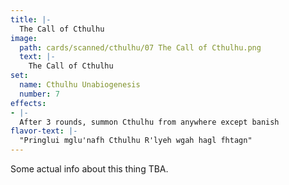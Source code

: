 ```yaml
---
title: |-
  The Call of Cthulhu
image: 
  path: cards/scanned/cthulhu/07 The Call of Cthulhu.png
  text: |-
    The Call of Cthulhu
set:
  name: Cthulhu Unabiogenesis
  number: 7
effects: 
- |-
  After 3 rounds, summon Cthulhu from anywhere except banish
flavor-text: |-
  "Pringlui mglu'nafh Cthulhu R'lyeh wgah hagl fhtagn"
---
```

Some actual info about this thing TBA.
